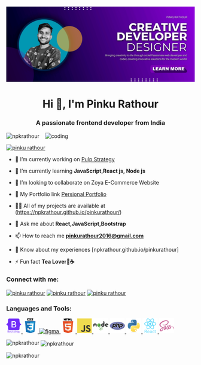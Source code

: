 ![logo](https://github.com/Npkrathour/Npkrathour/blob/main/pinku.png)
<h1 align="center">Hi 👋, I'm Pinku Rathour</h1>
<h3 align="center">A passionate frontend developer from India</h3>
<img align="right" alt="coding" width="400" src="https://user-images.githubusercontent.com/55389276/140866485-8fb1c876-9a8f-4d6a-98dc-08c4981eaf70.gif">

<p align="left"> <img src="https://komarev.com/ghpvc/?username=npkrathour&label=Profile%20views&color=0e75b6&style=flat" alt="npkrathour" /> </p>

<p align="left"> <a href="https://twitter.com/pinku rathour" target="blank"><img src="https://img.shields.io/twitter/follow/pinku rathour?logo=twitter&style=for-the-badge" alt="pinku rathour" /></a> </p>

- 🔭 I’m currently working on [Pulp Strategy](https://pulpstrategy.com/)

- 🌱 I’m currently learning **JavaScript,React js, Node js**

- 👯 I’m looking to collaborate on Zoya E-Commerce Website

- 🤝 My Portfolio link [Persional Portfolio](https://npkrathour.github.io/pinkurathour/)

- 👨‍💻 All of my projects are available at (https://npkrathour.github.io/pinkurathour/)

- 💬 Ask me about **React,JavaScript,Bootstrap**

- 📫 How to reach me **pinkurathour2016@gmail.com**

- 📄 Know about my experiences [npkrathour.github.io/pinkurathour]

- ⚡ Fun fact **Tea Lover🍵☕**

<h3 align="left">Connect with me:</h3>
<p align="left">
<a href="https://twitter.com/pinku rathour" target="blank"><img align="center" src="https://raw.githubusercontent.com/rahuldkjain/github-profile-readme-generator/master/src/images/icons/Social/twitter.svg" alt="pinku rathour" height="30" width="40" /></a>
<a href="https://linkedin.com/in/pinku rathour" target="blank"><img align="center" src="https://raw.githubusercontent.com/rahuldkjain/github-profile-readme-generator/master/src/images/icons/Social/linked-in-alt.svg" alt="pinku rathour" height="30" width="40" /></a>
<a href="https://fb.com/pinku rathour" target="blank"><img align="center" src="https://raw.githubusercontent.com/rahuldkjain/github-profile-readme-generator/master/src/images/icons/Social/facebook.svg" alt="pinku rathour" height="30" width="40" /></a>
</p>

<h3 align="left">Languages and Tools:</h3>
<p align="left"> <a href="https://getbootstrap.com" target="_blank" rel="noreferrer"> <img src="https://raw.githubusercontent.com/devicons/devicon/master/icons/bootstrap/bootstrap-plain-wordmark.svg" alt="bootstrap" width="40" height="40"/> </a> <a href="https://www.w3schools.com/css/" target="_blank" rel="noreferrer"> <img src="https://raw.githubusercontent.com/devicons/devicon/master/icons/css3/css3-original-wordmark.svg" alt="css3" width="40" height="40"/> </a> <a href="https://www.figma.com/" target="_blank" rel="noreferrer"> <img src="https://www.vectorlogo.zone/logos/figma/figma-icon.svg" alt="figma" width="40" height="40"/> </a> <a href="https://www.w3.org/html/" target="_blank" rel="noreferrer"> <img src="https://raw.githubusercontent.com/devicons/devicon/master/icons/html5/html5-original-wordmark.svg" alt="html5" width="40" height="40"/> </a> <a href="https://developer.mozilla.org/en-US/docs/Web/JavaScript" target="_blank" rel="noreferrer"> <img src="https://raw.githubusercontent.com/devicons/devicon/master/icons/javascript/javascript-original.svg" alt="javascript" width="40" height="40"/> </a> <a href="https://nodejs.org" target="_blank" rel="noreferrer"> <img src="https://raw.githubusercontent.com/devicons/devicon/master/icons/nodejs/nodejs-original-wordmark.svg" alt="nodejs" width="40" height="40"/> </a> <a href="https://www.php.net" target="_blank" rel="noreferrer"> <img src="https://raw.githubusercontent.com/devicons/devicon/master/icons/php/php-original.svg" alt="php" width="40" height="40"/> </a> <a href="https://www.python.org" target="_blank" rel="noreferrer"> <img src="https://raw.githubusercontent.com/devicons/devicon/master/icons/python/python-original.svg" alt="python" width="40" height="40"/> </a> <a href="https://reactjs.org/" target="_blank" rel="noreferrer"> <img src="https://raw.githubusercontent.com/devicons/devicon/master/icons/react/react-original-wordmark.svg" alt="react" width="40" height="40"/> </a> <a href="https://sass-lang.com" target="_blank" rel="noreferrer"> <img src="https://raw.githubusercontent.com/devicons/devicon/master/icons/sass/sass-original.svg" alt="sass" width="40" height="40"/> </a> </p>

<p><img align="left" src="https://github-readme-stats.vercel.app/api/top-langs?username=npkrathour&show_icons=true&locale=en&layout=compact" alt="npkrathour" /></p>

<p>&nbsp;<img align="center" src="https://github-readme-stats.vercel.app/api?username=npkrathour&show_icons=true&locale=en" alt="npkrathour" /></p>

<p><img align="center" src="https://github-readme-streak-stats.herokuapp.com/?user=npkrathour&" alt="npkrathour" /></p>
